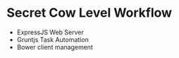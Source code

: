 # Secret Cow Level Workflow

* ExpressJS Web Server
* Gruntjs Task Automation
* Bower client management
